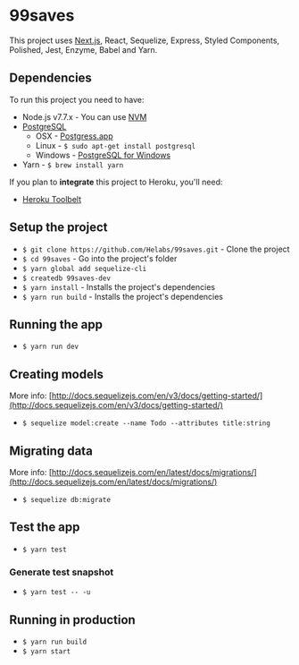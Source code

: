 # 99saves

This project uses [Next.js](https://github.com/zeit/next.js), React, Sequelize, Express, Styled Components, Polished, Jest, Enzyme, Babel and Yarn.

## Dependencies

To run this project you need to have:

* Node.js v7.7.x - You can use [NVM](https://github.com/creationix/nvm)
* [PostgreSQL](http://www.postgresql.org/)
  * OSX - [Postgress.app](http://postgresapp.com/)
  * Linux - `$ sudo apt-get install postgresql`
  * Windows - [PostgreSQL for Windows](http://www.postgresql.org/download/windows/)
* Yarn - `$ brew install yarn`

If you plan to **integrate** this project to Heroku, you'll need:

* [Heroku Toolbelt](https://toolbelt.heroku.com/)

## Setup the project

* `$ git clone https://github.com/Helabs/99saves.git` - Clone the project
* `$ cd 99saves` - Go into the project's folder
* `$ yarn global add sequelize-cli`
* `$ createdb 99saves-dev`
* `$ yarn install` - Installs the project's dependencies
* `$ yarn run build` - Installs the project's dependencies

## Running the app

* `$ yarn run dev`

## Creating models

More info: [http://docs.sequelizejs.com/en/v3/docs/getting-started/](http://docs.sequelizejs.com/en/v3/docs/getting-started/)

* `$ sequelize model:create --name Todo --attributes title:string`

## Migrating data

More info: [http://docs.sequelizejs.com/en/latest/docs/migrations/](http://docs.sequelizejs.com/en/latest/docs/migrations/)

* `$ sequelize db:migrate`

## Test the app

* `$ yarn test`

### Generate test snapshot

* `$ yarn test -- -u`

## Running in production

* `$ yarn run build`
* `$ yarn start`
